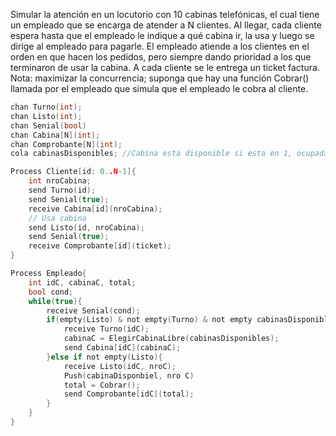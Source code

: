 Simular la atención en un locutorio con 10 cabinas telefónicas, el cual tiene un empleado que se encarga de atender a N clientes. Al llegar, cada cliente espera hasta que el empleado le indique a qué cabina ir, la usa y luego se dirige al empleado para pagarle. El empleado atiende a los clientes en el orden en que hacen los pedidos, pero siempre dando prioridad a los que terminaron de usar la cabina. A cada cliente se le entrega un ticket factura.
    Nota: maximizar la concurrencia; suponga que hay una función Cobrar() llamada por el empleado que simula que el empleado le cobra al cliente.

````C
chan Turno(int);
chan Listo(int);
chan Senial(bool)
chan Cabina[N](int);
chan Comprobante[N](int);
cola cabinasDisponibles; //Cabina esta disponible si esta en 1, ocupada si esta en 0

Process Cliente[id: 0..N-1]{
    int nroCabina;
    send Turno(id);
    send Senial(true);
    receive Cabina[id](nroCabina);
    // Usa cabina
    send Listo(id, nroCabina);
    send Senial(true);
    receive Comprobante[id](ticket);
}

Process Empleado{
    int idC, cabinaC, total;
    bool cond;
    while(true){
        receive Senial(cond);
        if(empty(Listo) & not empty(Turno) & not empty cabinasDisponibles){
            receive Turno(idC);
            cabinaC = ElegirCabinaLibre(cabinasDisponibles);
            send Cabina[idC](cabinaC);
        }else if not empty(Listo){
            receive Listo(idC, nroC);
            Push(cabinaDisponbiel, nro C)
            total = Cobrar();
            send Comprobante[idC](total);
        }
    }
}
````